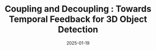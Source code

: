 ---
title: "Coupling and Decoupling : Towards Temporal Feedback for 3D Object Detection"
image: '/images/tfnet.png'
excerpt: '**Yubo Cui**, Zhikang Zou, Xiaoqing Ye, Xiao Tan, Zhiheng Li, and Zheng Fang'
collection: publications
permalink: /publication/tfnet
date: 2025-01-19
venue: 'IEEE Transactions on Multimedia'
# paperurl: '/files/TFNet.pdf'
link: 'https://ieeexplore.ieee.org/document/11124562'
---
